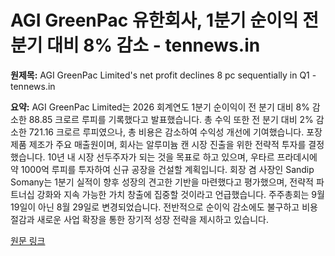 # AGI GreenPac 유한회사, 1분기 순이익 전분기 대비 8% 감소 - tennews.in

**원제목:** AGI GreenPac Limited's net profit declines 8 pc sequentially in Q1 - tennews.in

**요약:** AGI GreenPac Limited는 2026 회계연도 1분기 순이익이 전 분기 대비 8% 감소한 88.85 크로르 루피를 기록했다고 발표했습니다. 총 수익 또한 전 분기 대비 2% 감소한 721.16 크로르 루피였으나, 총 비용은 감소하여 수익성 개선에 기여했습니다. 포장 제품 제조가 주요 매출원이며, 회사는 알루미늄 캔 시장 진출을 위한 전략적 투자를 결정했습니다.  10년 내 시장 선두주자가 되는 것을 목표로 하고 있으며, 우타르 프라데시에 약 1000억 루피를 투자하여 신규 공장을 건설할 계획입니다.  회장 겸 사장인 Sandip Somany는 1분기 실적이 향후 성장의 견고한 기반을 마련했다고 평가했으며,  전략적 파트너십 강화와 지속 가능한 가치 창출에 집중할 것이라고 언급했습니다.  주주총회는 9월 19일이 아닌 8월 29일로 변경되었습니다.  전반적으로 순이익 감소에도 불구하고 비용 절감과 새로운 사업 확장을 통한 장기적 성장 전략을 제시하고 있습니다.

[원문 링크](https://tennews.in/agi-greenpac-limiteds-net-profit-declines-8-pc-sequentially-in-q1/)
